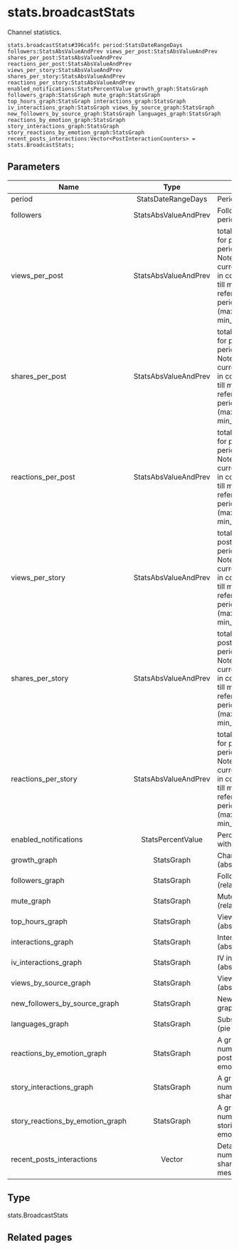 # stats.broadcastStats
Channel statistics.

```
stats.broadcastStats#396ca5fc period:StatsDateRangeDays followers:StatsAbsValueAndPrev views_per_post:StatsAbsValueAndPrev shares_per_post:StatsAbsValueAndPrev reactions_per_post:StatsAbsValueAndPrev views_per_story:StatsAbsValueAndPrev shares_per_story:StatsAbsValueAndPrev reactions_per_story:StatsAbsValueAndPrev enabled_notifications:StatsPercentValue growth_graph:StatsGraph followers_graph:StatsGraph mute_graph:StatsGraph top_hours_graph:StatsGraph interactions_graph:StatsGraph iv_interactions_graph:StatsGraph views_by_source_graph:StatsGraph new_followers_by_source_graph:StatsGraph languages_graph:StatsGraph reactions_by_emotion_graph:StatsGraph story_interactions_graph:StatsGraph story_reactions_by_emotion_graph:StatsGraph recent_posts_interactions:Vector<PostInteractionCounters> = stats.BroadcastStats;
```

## Parameters
| Name | Type | Description |
| ---- | :----: | ----------- |
| period | StatsDateRangeDays | Period in consideration |
| followers | StatsAbsValueAndPrev | Follower count change for period in consideration |
| views_per_post | StatsAbsValueAndPrev | total_viewcount/postcount, for posts posted during the period in consideration. Note that in this case, current refers to the period in consideration (min_date till max_date), and prev refers to the previous period ((min_date - (max_date - min_date)) till min_date). |
| shares_per_post | StatsAbsValueAndPrev | total_sharecount/postcount, for posts posted during the period in consideration. Note that in this case, current refers to the period in consideration (min_date till max_date), and prev refers to the previous period ((min_date - (max_date - min_date)) till min_date) |
| reactions_per_post | StatsAbsValueAndPrev | total_reactions/postcount, for posts posted during the period in consideration. Note that in this case, current refers to the period in consideration (min_date till max_date), and prev refers to the previous period ((min_date - (max_date - min_date)) till min_date) |
| views_per_story | StatsAbsValueAndPrev | total_views/storycount, for posts posted during the period in consideration. Note that in this case, current refers to the period in consideration (min_date till max_date), and prev refers to the previous period ((min_date - (max_date - min_date)) till min_date) |
| shares_per_story | StatsAbsValueAndPrev | total_shares/storycount, for posts posted during the period in consideration. Note that in this case, current refers to the period in consideration (min_date till max_date), and prev refers to the previous period ((min_date - (max_date - min_date)) till min_date) |
| reactions_per_story | StatsAbsValueAndPrev | total_reactions/storycount, for posts posted during the period in consideration. Note that in this case, current refers to the period in consideration (min_date till max_date), and prev refers to the previous period ((min_date - (max_date - min_date)) till min_date) |
| enabled_notifications | StatsPercentValue | Percentage of subscribers with enabled notifications |
| growth_graph | StatsGraph | Channel growth graph (absolute subscriber count) |
| followers_graph | StatsGraph | Followers growth graph (relative subscriber count) |
| mute_graph | StatsGraph | Muted users graph (relative) |
| top_hours_graph | StatsGraph | Views per hour graph (absolute) |
| interactions_graph | StatsGraph | Interactions graph (absolute) |
| iv_interactions_graph | StatsGraph | IV interactions graph (absolute) |
| views_by_source_graph | StatsGraph | Views by source graph (absolute) |
| new_followers_by_source_graph | StatsGraph | New followers by source graph (absolute) |
| languages_graph | StatsGraph | Subscriber language graph (pie chart) |
| reactions_by_emotion_graph | StatsGraph | A graph containing the number of reactions on posts categorized by emotion |
| story_interactions_graph | StatsGraph | A graph containing the number of story views and shares |
| story_reactions_by_emotion_graph | StatsGraph | A graph containing the number of reactions on stories categorized by emotion |
| recent_posts_interactions | Vector<PostInteractionCounters> | Detailed statistics about number of views and shares of recently sent messages and stories |


## Type
stats.BroadcastStats

## Related pages

